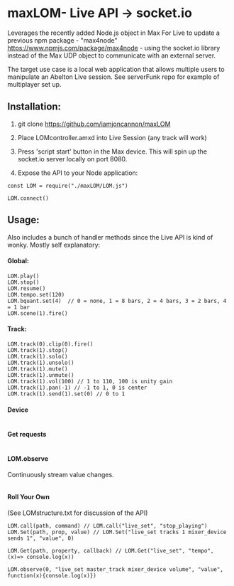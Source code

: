 
# maxLOM- Live API -> socket.io 

Leverages the recently added Node.js object in Max For Live to update a previous npm package - "max4node" https://www.npmjs.com/package/max4node - using the socket.io library instead of the Max UDP object to communicate with an external server.

The target use case is a local web application that allows multiple users to manipulate an Abelton Live session. See serverFunk repo for example of multiplayer set up. 

## Installation:

1. git clone https://github.com/iamjoncannon/maxLOM

2. Place LOMcontroller.amxd into Live Session (any track will work)

3. Press 'script start' button in the Max device. This will spin up the socket.io server locally on port 8080.

4. Expose the API to your Node application:

```
const LOM = require("./maxLOM/LOM.js")

LOM.connect()
```

## Usage:

Also includes a bunch of handler methods since the Live API is kind of wonky. Mostly self explanatory:

#### Global:

```
LOM.play()
LOM.stop()
LOM.resume() 
LOM.tempo.set(120)
LOM.bquant.set(4)  // 0 = none, 1 = 8 bars, 2 = 4 bars, 3 = 2 bars, 4 = 1 bar
LOM.scene(1).fire()
```

#### Track:

```
LOM.track(0).clip(0).fire()
LOM.track(1).stop()
LOM.track(1).solo()
LOM.track(1).unsolo()
LOM.track(1).mute()
LOM.track(1).unmute()
LOM.track(1).vol(100) // 1 to 110, 100 is unity gain
LOM.track(1).pan(-1) // -1 to 1, 0 is center
LOM.track(1).send(1).set(0) // 0 to 1
```

#### Device
```

```

#### Get requests


```
```

#### LOM.observe

Continuously stream value changes.

```

```

#### Roll Your Own 

(See LOMstructure.txt for discussion of the API)

```
LOM.call(path, command) // LOM.call("live_set", "stop_playing")
LOM.Set(path, prop, value) // LOM.Set("live_set tracks 1 mixer_device sends 1", "value", 0)

LOM.Get(path, property, callback) // LOM.Get("live_set", "tempo", (x)=> console.log(x))

LOM.observe(0, "live_set master_track mixer_device volume", "value", function(x){console.log(x)})
```
